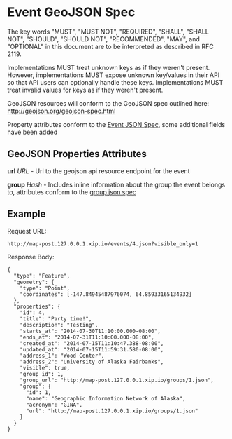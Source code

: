 # Event GeoJSON Spec

The key words "MUST", "MUST NOT", "REQUIRED", "SHALL", "SHALL NOT", "SHOULD", "SHOULD NOT", "RECOMMENDED", "MAY", and "OPTIONAL" in this document are to be interpreted as described in RFC 2119.

Implementations MUST treat unknown keys as if they weren't present. However, implementations MUST expose unknown key/values in their API so that API users can optionally handle these keys. Implementations MUST treat invalid values for keys as if they weren't present.

GeoJSON resources will conform to the GeoJSON spec outlined here: http://geojson.org/geojson-spec.html

Property attributes conform to the [Event JSON Spec](event-json-spec.md), some additional fields have been added

## GeoJSON Properties Attributes

**url** *URL* - Url to the geojson api resource endpoint for the event

**group** *Hash* - Includes inline information about the group the event belongs to, attributes conform to the [group json spec](group-json-spec.md)

## Example

Request URL:

    http://map-post.127.0.0.1.xip.io/events/4.json?visible_only=1

Response Body:

    {
      "type": "Feature",
      "geometry": {
        "type": "Point",
        "coordinates": [-147.84945487976074, 64.85933165134932]
      },
      "properties": {
        "id": 4,
        "title": "Party time!",
        "description": "Testing",
        "starts_at": "2014-07-30T11:10:00.000-08:00",
        "ends_at": "2014-07-31T11:10:00.000-08:00",
        "created_at": "2014-07-15T11:10:47.388-08:00",
        "updated_at": "2014-07-15T11:59:31.580-08:00",
        "address_1": "Wood Center",
        "address_2": "University of Alaska Fairbanks",
        "visible": true,
        "group_id": 1,
        "group_url": "http://map-post.127.0.0.1.xip.io/groups/1.json",
        "group": {
          "id": 1,
          "name": "Geographic Information Network of Alaska",
          "acronym": "GINA",
          "url": "http://map-post.127.0.0.1.xip.io/groups/1.json"
        }
      }
    }

